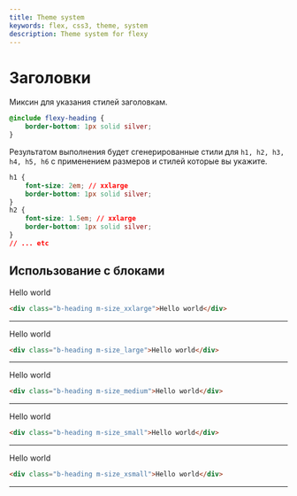 ```yaml
---
title: Theme system
keywords: flex, css3, theme, system
description: Theme system for flexy
---
```


# Заголовки

Миксин для указания стилей заголовкам.

```scss
@include flexy-heading {
    border-bottom: 1px solid silver;
}
```

Результатом выполнения будет сгенерированные стили для
`h1, h2, h3, h4, h5, h6` с применением размеров и стилей которые вы укажите.

```css
h1 {
    font-size: 2em; // xxlarge
    border-bottom: 1px solid silver;
}
h2 {
    font-size: 1.5em; // xxlarge
    border-bottom: 1px solid silver;
}
// ... etc
```

## Использование с блоками

<div class="b-heading m-size_xxlarge">Hello world</div>

```html
<div class="b-heading m-size_xxlarge">Hello world</div>
```

---

<div class="b-heading m-size_xlarge">Hello world</div>

```html
<div class="b-heading m-size_large">Hello world</div>
```

---

<div class="b-heading m-size_medium">Hello world</div>

```html
<div class="b-heading m-size_medium">Hello world</div>
```

---

<div class="b-heading m-size_small">Hello world</div>

```html
<div class="b-heading m-size_small">Hello world</div>
```

---

<div class="b-heading m-size_xsmall">Hello world</div>

```html
<div class="b-heading m-size_xsmall">Hello world</div>
```

---